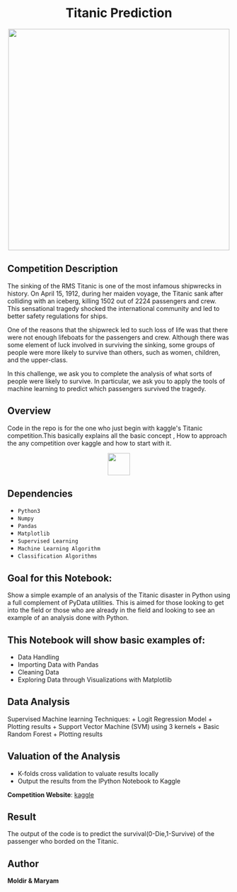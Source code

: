 <h1 align="center" font-size:16px"><b>Titanic Prediction</b></h1>


<p align="center">
  <img src="" width="500px">
</p>

## Competition Description

The sinking of the RMS Titanic is one of the most infamous shipwrecks in history.  On April 15, 1912, during her maiden voyage, the Titanic sank after colliding with an iceberg, killing 1502 out of 2224 passengers and crew. This sensational tragedy shocked the international community and led to better safety regulations for ships.

One of the reasons that the shipwreck led to such loss of life was that there were not enough lifeboats for the passengers and crew. Although there was some element of luck involved in surviving the sinking, some groups of people were more likely to survive than others, such as women, children, and the upper-class.

In this challenge, we ask you to complete the analysis of what sorts of people were likely to survive. In particular, we ask you to apply the tools of machine learning to predict which passengers survived the tragedy.

## Overview
Code in the repo is for the one who just begin with kaggle's Titanic competition.This basically explains all the basic concept ,
How to approach the any competition over kaggle and how to start with it. 


<p align="center"> 
<img src="https://cdn2.iconfinder.com/data/icons/greenline/512/camera-512.png" width='50px' height='50px'>
</p>


## Dependencies 

- ```Python3```
- ```Numpy```
- ```Pandas```
- ```Matplotlib```
- ```Supervised Learning```
- ```Machine Learning Algorithm```
- ```Classification Algorithms``` 

## Goal for this Notebook:
Show a simple example of an analysis of the Titanic disaster in Python using a full complement of PyData utilities. This is aimed for those looking to get into the field or those who are already in the field and looking to see an example of an analysis done with Python.

## This Notebook will show basic examples of:

- Data Handling
- Importing Data with Pandas
- Cleaning Data
- Exploring Data through Visualizations with Matplotlib

## Data Analysis
Supervised Machine learning Techniques: + Logit Regression Model + Plotting results + Support Vector Machine (SVM) using 3 kernels + Basic Random Forest + Plotting results

## Valuation of the Analysis
- K-folds cross validation to valuate results locally
- Output the results from the IPython Notebook to Kaggle


**Competition Website**: [kaggle](http://www.kaggle.com/c/titanic-gettingStarted)

## Result
The output of the code is to predict the survival(0-Die,1-Survive) of the passenger who borded on the Titanic.

## Author
<b>Moldir & Maryam</b>


